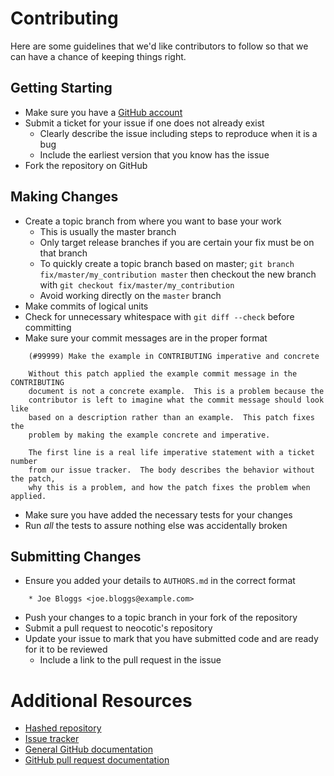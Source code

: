 # Contributing

Here are some guidelines that we'd like contributors to follow so that we can
have a chance of keeping things right.

## Getting Starting

* Make sure you have a [GitHub account](https://github.com/signup/free)
* Submit a ticket for your issue if one does not already exist
  * Clearly describe the issue including steps to reproduce when it is a bug
  * Include the earliest version that you know has the issue
* Fork the repository on GitHub

## Making Changes

* Create a topic branch from where you want to base your work
  * This is usually the master branch
  * Only target release branches if you are certain your fix must be on that
    branch
  * To quickly create a topic branch based on master; `git branch
    fix/master/my_contribution master` then checkout the new branch with `git
    checkout fix/master/my_contribution`
  * Avoid working directly on the `master` branch
* Make commits of logical units
* Check for unnecessary whitespace with `git diff --check` before committing
* Make sure your commit messages are in the proper format
```
    (#99999) Make the example in CONTRIBUTING imperative and concrete

    Without this patch applied the example commit message in the CONTRIBUTING
    document is not a concrete example.  This is a problem because the
    contributor is left to imagine what the commit message should look like
    based on a description rather than an example.  This patch fixes the
    problem by making the example concrete and imperative.

    The first line is a real life imperative statement with a ticket number
    from our issue tracker.  The body describes the behavior without the patch,
    why this is a problem, and how the patch fixes the problem when applied.
```
* Make sure you have added the necessary tests for your changes
* Run *all* the tests to assure nothing else was accidentally broken

## Submitting Changes

* Ensure you added your details to `AUTHORS.md` in the correct format
```
    * Joe Bloggs <joe.bloggs@example.com>
```
* Push your changes to a topic branch in your fork of the repository
* Submit a pull request to neocotic's repository
* Update your issue to mark that you have submitted code and are ready for it
  to be reviewed
  * Include a link to the pull request in the issue

# Additional Resources

* [Hashed repository](https://github.com/neocotic/hashed)
* [Issue tracker](https://github.com/neocotic/hashed/issues)
* [General GitHub documentation](http://help.github.com)
* [GitHub pull request documentation](http://help.github.com/send-pull-requests)
